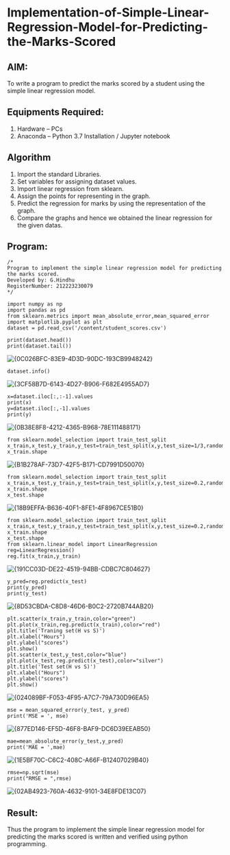 # Implementation-of-Simple-Linear-Regression-Model-for-Predicting-the-Marks-Scored

## AIM:
To write a program to predict the marks scored by a student using the simple linear regression model.

## Equipments Required:
1. Hardware – PCs
2. Anaconda – Python 3.7 Installation / Jupyter notebook

## Algorithm
1. Import the standard Libraries.
2. Set variables for assigning dataset values.
3. Import linear regression from sklearn.
4. Assign the points for representing in the graph.
5. Predict the regression for marks by using the representation of the graph.
6. Compare the graphs and hence we obtained the linear regression for the given datas.

   

## Program:
```
/*
Program to implement the simple linear regression model for predicting the marks scored.
Developed by: G.Hindhu
RegisterNumber: 212223230079 
*/
```
```
import numpy as np
import pandas as pd
from sklearn.metrics import mean_absolute_error,mean_squared_error
import matplotlib.pyplot as plt
dataset = pd.read_csv('/content/student_scores.csv')
```
```
print(dataset.head())
print(dataset.tail())
```
![{0C026BFC-83E9-4D3D-90DC-193CB9948242}](https://github.com/user-attachments/assets/d60f5bcc-e718-438d-bcfa-c60df6b20bbe)
```
dataset.info()
```

![{3CF58B7D-6143-4D27-B906-F682E4955AD7}](https://github.com/user-attachments/assets/9d5212ac-1d45-4a5d-9652-09f3b3debe63)
```
x=dataset.iloc[:,:-1].values
print(x)
y=dataset.iloc[:,-1].values
print(y)
```

![{0B38E8F8-4212-4365-B968-78E111488171}](https://github.com/user-attachments/assets/dfc0ff33-102f-4a76-9eb0-b7fe00bc0d3f)
```
from sklearn.model_selection import train_test_split
x_train,x_test,y_train,y_test=train_test_split(x,y,test_size=1/3,random_state=0)
x_train.shape
```

![{B1B278AF-73D7-42F5-B171-CD7991D50070}](https://github.com/user-attachments/assets/c814fc39-f038-4db3-ad1c-09e9b55c1bb0)
```
from sklearn.model_selection import train_test_split
x_train,x_test,y_train,y_test=train_test_split(x,y,test_size=0.2,random_state=0)
x_train.shape
x_test.shape
```

![{18B9EFFA-B636-40F1-8FE1-4F8967CE51B0}](https://github.com/user-attachments/assets/f67565a0-f346-4c13-8915-cc84e0b67f62)
```
from sklearn.model_selection import train_test_split
x_train,x_test,y_train,y_test=train_test_split(x,y,test_size=0.2,random_state=0)
x_train.shape
x_test.shape
from sklearn.linear_model import LinearRegression
reg=LinearRegression()
reg.fit(x_train,y_train)
```

![{191CC03D-DE22-4519-94BB-CDBC7C804627}](https://github.com/user-attachments/assets/dfaedb7d-09e8-414d-86be-850d37f0b2dd)


```
y_pred=reg.predict(x_test)
print(y_pred)
print(y_test)
```

![{8D53CBDA-C8D8-46D6-B0C2-2720B744AB20}](https://github.com/user-attachments/assets/e0fa39b3-36d7-4085-abc3-120897db7011)

```
plt.scatter(x_train,y_train,color="green")
plt.plot(x_train,reg.predict(x_train),color="red")
plt.title('Traning set(H vs S)')
plt.xlabel("Hours")
plt.ylabel("scores")
plt.show()
plt.scatter(x_test,y_test,color="blue")
plt.plot(x_test,reg.predict(x_test),color="silver")
plt.title('Test set(H vs S)')
plt.xlabel("Hours")
plt.ylabel("scores")
plt.show()
```
![{024089BF-F053-4F95-A7C7-79A730D96EA5}](https://github.com/user-attachments/assets/e412ef8d-9c28-4ec8-9a63-33bd1d44588e)



```
mse = mean_squared_error(y_test, y_pred)
print('MSE = ', mse)
```
![{877ED146-EF5D-46F8-BAF9-DC6D39EEAB50}](https://github.com/user-attachments/assets/5a8d7b07-3e71-4908-b141-2452d576285c)
```
mae=mean_absolute_error(y_test,y_pred)
print('MAE = ',mae)
```
![{1E5BF70C-C6C2-408C-A66F-B12407029B40}](https://github.com/user-attachments/assets/3ad4eef7-86db-4a11-8a6f-ac06034c0286)
```
rmse=np.sqrt(mse)
print("RMSE = ",rmse)
```

![{02AB4923-760A-4632-9101-34E8FDE13C07}](https://github.com/user-attachments/assets/53a4da3b-6e68-4b20-a220-bd53379d1c2b)




## Result:
Thus the program to implement the simple linear regression model for predicting the marks scored is written and verified using python programming.
